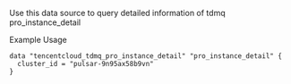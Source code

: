 Use this data source to query detailed information of tdmq pro_instance_detail

Example Usage

```hcl
data "tencentcloud_tdmq_pro_instance_detail" "pro_instance_detail" {
  cluster_id = "pulsar-9n95ax58b9vn"
}
```